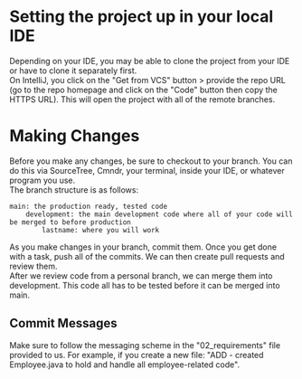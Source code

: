 # Setting the project up in your local IDE
Depending on your IDE, you may be able to clone the project from your IDE or have to clone it separately first.\
On IntelliJ, you click on the "Get from VCS" button > provide the repo URL (go to the repo homepage and click on the "Code" button then copy the HTTPS URL). This will open the project with all of the remote branches.

# Making Changes
Before you make any changes, be sure to checkout to your branch. You can do this via SourceTree, Cmndr, your terminal, inside your IDE, or whatever program you use.\
The branch structure is as follows:
```
main: the production ready, tested code
    development: the main development code where all of your code will be merged to before production
        lastname: where you will work
```
As you make changes in your branch, commit them. Once you get done with a task, push all of the commits. We can then create pull requests and review them.\
After we review code from a personal branch, we can merge them into development. This code all has to be tested before it can be merged into main.

## Commit Messages
Make sure to follow the messaging scheme in the "02_requirements" file provided to us. For example, if you create a new file: "ADD - created Employee.java to hold and handle all employee-related code".
